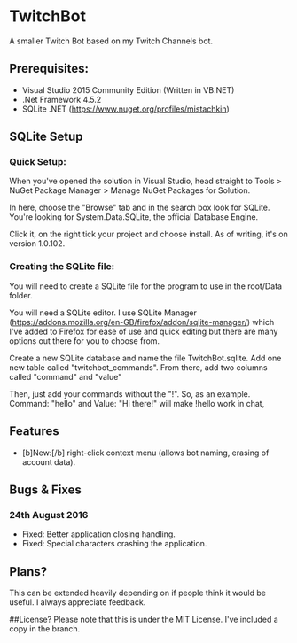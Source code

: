 # TwitchBot
A smaller Twitch Bot based on my Twitch Channels bot.

## Prerequisites:
- Visual Studio 2015 Community Edition (Written in VB.NET)
- .Net Framework 4.5.2
- SQLite .NET (https://www.nuget.org/profiles/mistachkin)

## SQLite Setup

### Quick Setup:
When you've opened the solution in Visual Studio, head straight to Tools > NuGet Package Manager > Manage NuGet Packages for Solution.

In here, choose the "Browse" tab and in the search box look for SQLite. You're looking for System.Data.SQLite, the official Database Engine.

Click it, on the right tick your project and choose install. As of writing, it's on version 1.0.102.


### Creating the SQLite file:
You will need to create a SQLite file for the program to use in the root/Data folder.

You will need a SQLite editor. I use SQLite Manager (https://addons.mozilla.org/en-GB/firefox/addon/sqlite-manager/) which I've added to Firefox for ease of use and quick editing but there are many options out there for you to choose from.

Create a new SQLite database and name the file TwitchBot.sqlite. Add one new table called "twitchbot_commands". From there, add two columns called "command"
and "value"

Then, just add your commands without the "!". So, as an example. Command: "hello" and Value: "Hi there!" will make !hello work
in chat,

## Features
- [b]New:[/b] right-click context menu (allows bot naming, erasing of account data).

## Bugs & Fixes
### 24th August 2016
- Fixed: Better application closing handling.
- Fixed: Special characters crashing the application.

## Plans?
This can be extended heavily depending on if people think it would be useful. I always appreciate feedback.

##License?
Please note that this is under the MIT License. I've included a copy in the branch.
